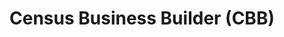 ---
title: Census Business Builder (CBB)
year:
description: The CBB is a suite of services that provide selected demographic and economic data from the Census Bureau tailored to specific types of users in simple and easy to use format.
external_url: www.census.gov/data/data-tools/cbb.html
content_tags:
type: link
filters: small-business na-branded-offering na-audience
---